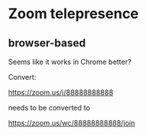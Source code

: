 # Zoom telepresence

## browser-based

Seems like it works in Chrome better?

Convert:

https://zoom.us/j/88888888888

needs to be converted to

https://zoom.us/wc/88888888888/join

